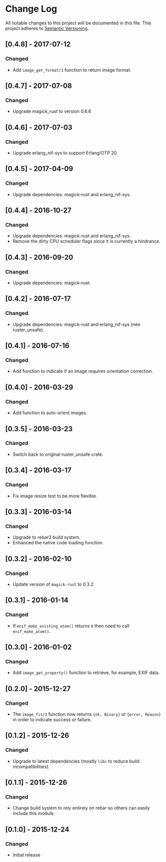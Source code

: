 # Change Log

All notable changes to this project will be documented in this file.
This project adheres to [Semantic Versioning](http://semver.org/).

## [0.4.8] - 2017-07-12
### Changed
- Add `image_get_format/1` function to return image format.

## [0.4.7] - 2017-07-08
### Changed
- Upgrade magick_rust to version 0.6.6

## [0.4.6] - 2017-07-03
### Changed
- Upgrade erlang_nif-sys to support Erlang/OTP 20.

## [0.4.5] - 2017-04-09
### Changed
- Upgrade dependencies: magick-rust and erlang_nif-sys.

## [0.4.4] - 2016-10-27
### Changed
- Upgrade dependencies: magick-rust and erlang_nif-sys.
- Remove the dirty CPU scheduler flags since it is currently a hindrance.

## [0.4.3] - 2016-09-20
### Changed
- Upgrade dependencies: magick-rust.

## [0.4.2] - 2016-07-17
### Changed
- Upgrade dependencies: magick-rust and erlang_nif-sys (née ruster_unsafe).

## [0.4.1] - 2016-07-16
### Changed
- Add function to indicate if an image requires orientation correction.

## [0.4.0] - 2016-03-29
### Changed
- Add function to auto-orient images.

## [0.3.5] - 2016-03-23
### Changed
- Switch back to original ruster_unsafe crate.

## [0.3.4] - 2016-03-17
### Changed
- Fix image resize test to be more flexible.

## [0.3.3] - 2016-03-14
### Changed
- Upgrade to rebar3 build system.
- Enhanced the native code loading function.

## [0.3.2] - 2016-02-10
### Changed
- Update version of `magick-rust` to 0.3.2.

## [0.3.1] - 2016-01-14
### Changed
- If `enif_make_existing_atom()` returns `0` then need to call `enif_make_atom()`.

## [0.3.0] - 2016-01-02
### Changed
- Add `image_get_property()` function to retrieve, for example, EXIF data.

## [0.2.0] - 2015-12-27
### Changed
- The `image_fit/3` function now returns `{ok, Binary}` or `{error, Reason}` in order
  to indicate success or failure.

## [0.1.2] - 2015-12-26
### Changed
- Upgrade to latest dependencies (mostly `libc` to reduce build incompatibilities).

## [0.1.1] - 2015-12-26
### Changed
- Change build system to rely entirely on rebar so others can easily include this module.

## [0.1.0] - 2015-12-24
### Changed
- Initial release

